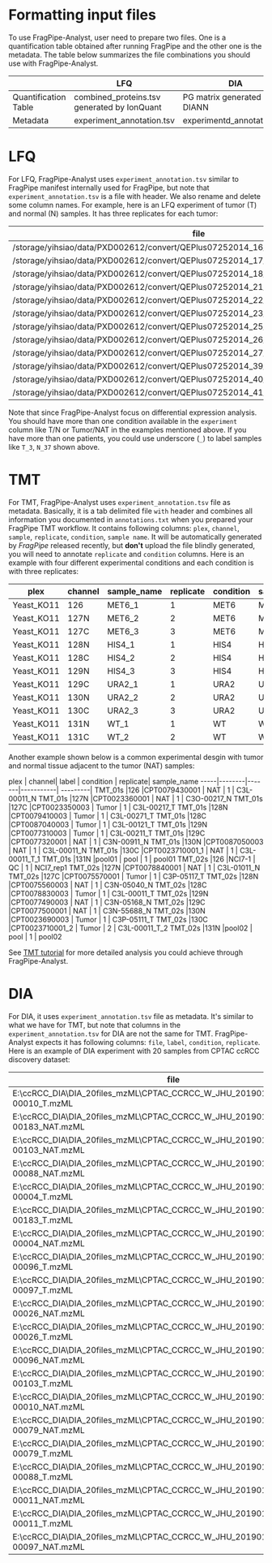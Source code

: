 # Formatting input files

To use FragPipe-Analyst, user need to prepare two files. One is a quantification table obtained after running FragPipe and the other one is the metadata. The table below summarizes the file combinations you should use with FragPipe-Analyst.

|                      | LFQ                                       |   DIA    |  TMT    |
| ---------------------|-------------------------------------------|----------|---------|
| Quantification Table |combined_proteins.tsv generated by IonQuant|PG matrix generated by DIANN |Gene reports generated by in TMT-I|
| Metadata   |  experiment_annotation.tsv | experimentd_annotation.tsv | experiment_annotation.txt |

# LFQ

For LFQ, FragPipe-Analyst uses `experiment_annotation.tsv` similar to FragPipe manifest internally used for FragPipe, but note that `experiment_annotation.tsv` is a file with header. We also rename and delete some column names. For example, here is an LFQ experiment of tumor (T) and normal (N) samples. It has three replicates for each tumor:

| file | label | replicate |
|---------------------------------------------------------------------------------|-----|---|
|/storage/yihsiao/data/PXD002612/convert/QEPlus07252014_16_37N_1_140729074952.mzML|N_37	|1	|
|/storage/yihsiao/data/PXD002612/convert/QEPlus07252014_17_37N_2_140729101310.mzML|N_37	|2	|
|/storage/yihsiao/data/PXD002612/convert/QEPlus07252014_18_37N_3_140729122909.mzML|N_37 |3	|
|/storage/yihsiao/data/PXD002612/convert/QEPlus07252014_21_12T_1_140729160716.mzML|T_12 |1	|
|/storage/yihsiao/data/PXD002612/convert/QEPlus07252014_22_12T_2_140729182320.mzML|T_12	|2	|
|/storage/yihsiao/data/PXD002612/convert/QEPlus07252014_23_12T_3_140729203924.mzML|T_12	|3	|
|/storage/yihsiao/data/PXD002612/convert/QEPlus07252014_25_27N_1_140730001730.mzML|N_27	|1	|
|/storage/yihsiao/data/PXD002612/convert/QEPlus07252014_26_27N_2_140730023333.mzML|N_27	|2	|
|/storage/yihsiao/data/PXD002612/convert/QEPlus07252014_27_27N_3_140730044935.mzML|N_27	|3	|
|/storage/yihsiao/data/PXD002612/convert/QEPlus07252014_39_3T_1.mzML	          |T_3	|1	|
|/storage/yihsiao/data/PXD002612/convert/QEPlus07252014_40_3T_2.mzML	          |T_3	|2	|
|/storage/yihsiao/data/PXD002612/convert/QEPlus07252014_41_3T_3.mzML	          |T_3  |3	|

Note that since FragPipe-Analyst focus on differential expression analysis. You should have more than one condition available in the `experiment` column like T/N or Tumor/NAT in the examples mentioned above. If you have more than one patients, you could use underscore (`_`) to label samples like `T_3`, `N_37` shown above. 

# TMT
For TMT, FragPipe-Analyst uses `experiment_annotation.tsv` file as metadata. Basically, it is a tab delimited file `with` header and combines all information you documented in `annotations.txt` when you prepared your FragPipe TMT workflow. It contains following columns: `plex`, `channel`, `sample`,  `replicate`, `condition`, `sample name`. It will be automatically generated by *FragPipe* released recently, but **don't** upload the file blindly generated, you will need to annotate `replicate` and `condition` columns. Here is an example with four different experimental conditions and each condition is with three replicates:

plex	  | channel|sample_name	|replicate	|condition| sample_name |
----------|--------|------------|-------------| ----------| ---------- |
Yeast_KO11|	126	   | MET6_1| 1 |MET6 | MET6_1
Yeast_KO11|	127N   | MET6_2| 2 |MET6 | MET6_2
Yeast_KO11|	127C   | MET6_3| 3 |MET6 | MET6_3
Yeast_KO11|	128N   | HIS4_1| 1 |HIS4 | HIS4_1
Yeast_KO11|	128C   | HIS4_2| 2 |HIS4 | HIS4_2
Yeast_KO11|	129N   | HIS4_3| 3 |HIS4 | HIS4_3
Yeast_KO11|	129C   | URA2_1| 1 |URA2 | URA2_1
Yeast_KO11|	130N   | URA2_2| 2 |URA2 | URA2_2
Yeast_KO11|	130C   | URA2_3| 3 |URA2 | URA2_3
Yeast_KO11|	131N   | WT_1  | 1 |WT   | WT_1
Yeast_KO11|	131C   | WT_2  | 2 |WT   | WT_2

Another example shown below is a common experimental desgin with tumor and normal tissue adjacent to the tumor (NAT) samples:

plex | channel| label | condition | replicate| sample_name
-----|--------|-------|-----------| ---------|
TMT_01s |126  |CPT0079430001   | NAT    | 1 | C3L-00011_N
TMT_01s |127N |CPT0023360001   | NAT	| 1 | C3O-00217_N
TMT_01s |127C |CPT0023350003   | Tumor	| 1 | C3L-00217_T
TMT_01s |128N |CPT0079410003   | Tumor	| 1 | C3L-00271_T
TMT_01s |128C |CPT0087040003   | Tumor	| 1 | C3L-00121_T
TMT_01s |129N |CPT0077310003   | Tumor	| 1 | C3L-00211_T
TMT_01s |129C |CPT0077320001   | NAT	| 1 | C3N-00911_N
TMT_01s |130N |CPT0087050003   | NAT	| 1 | C3L-00011_N
TMT_01s |130C |CPT0023710001_1 | NAT	| 1 | C3L-00011_T_1
TMT_01s |131N |pool01          | pool	| 1 | pool01
TMT_02s |126  |NCI7-1          | QC	    | 1 | NCI7_rep1
TMT_02s |127N |CPT0078840001   | NAT	| 1 | C3L-01011_N
TMT_02s |127C |CPT0075570001   | Tumor	| 1 | C3P-05117_T
TMT_02s |128N |CPT0075560003   | NAT	| 1 | C3N-05040_N
TMT_02s |128C |CPT0078830003   | Tumor	| 1 | C3L-00011_T
TMT_02s |129N |CPT0077490003   | NAT	| 1 | C3N-05168_N
TMT_02s |129C |CPT0077500001   | NAT	| 1 | C3N-55688_N
TMT_02s |130N |CPT0023690003   | Tumor	| 1 | C3P-05111_T
TMT_02s |130C |CPT0023710001_2 | Tumor	| 2 | C3L-00011_T_2
TMT_02s |131N |pool02          | pool	| 1 | pool02

See [TMT tutorial](TMT-Tutorial) for more detailed analysis you could achieve through FragPipe-Analyst.

# DIA

For DIA, it uses `experiment_annotation.tsv` file as metadata. It's similar to what we have for TMT, but note that columns in the `experiment_annotation.tsv` for DIA are not the same for TMT. FragPipe-Analyst expects it has following columns: `file`, `label`, `condition`, `replicate`. Here is an example of DIA experiment with 20 samples from CPTAC ccRCC discovery dataset:

|file|label|condition|replicate|
|--|--|--|--|
|E:\ccRCC_DIA\DIA_20files_mzML\CPTAC_CCRCC_W_JHU_20190112_LUMOS_C3L-00010_T.mzML |	C3L-00010_T | Tumor |	1 |
|E:\ccRCC_DIA\DIA_20files_mzML\CPTAC_CCRCC_W_JHU_20190112_LUMOS_C3L-00183_NAT.mzML | C3L-00183_NAT |NAT | 1	|
|E:\ccRCC_DIA\DIA_20files_mzML\CPTAC_CCRCC_W_JHU_20190112_LUMOS_C3L-00103_NAT.mzML | C3L-00103_NAT |NAT	| 1 |
|E:\ccRCC_DIA\DIA_20files_mzML\CPTAC_CCRCC_W_JHU_20190112_LUMOS_C3L-00088_NAT.mzML | C3L-00088_NAT |NAT	| 1	|
|E:\ccRCC_DIA\DIA_20files_mzML\CPTAC_CCRCC_W_JHU_20190112_LUMOS_C3L-00004_T.mzML | C3L-00004_T  | Tumor	| 1	|
|E:\ccRCC_DIA\DIA_20files_mzML\CPTAC_CCRCC_W_JHU_20190112_LUMOS_C3L-00183_T.mzML | C3L-00183_T	| Tumor	| 1 |
|E:\ccRCC_DIA\DIA_20files_mzML\CPTAC_CCRCC_W_JHU_20190112_LUMOS_C3L-00004_NAT.mzML | C3L-00004_NAT |NAT |	1	|
|E:\ccRCC_DIA\DIA_20files_mzML\CPTAC_CCRCC_W_JHU_20190112_LUMOS_C3L-00096_T.mzML | C3L-00096_T	| Tumor |	1 |
|E:\ccRCC_DIA\DIA_20files_mzML\CPTAC_CCRCC_W_JHU_20190112_LUMOS_C3L-00097_T.mzML | C3L-00097_T  | Tumor |	1 |
|E:\ccRCC_DIA\DIA_20files_mzML\CPTAC_CCRCC_W_JHU_20190112_LUMOS_C3L-00026_NAT.mzML | C3L-00026_NAT |NAT |	1 |
|E:\ccRCC_DIA\DIA_20files_mzML\CPTAC_CCRCC_W_JHU_20190112_LUMOS_C3L-00026_T.mzML | C3L-00026_T	| Tumor |	1 |
|E:\ccRCC_DIA\DIA_20files_mzML\CPTAC_CCRCC_W_JHU_20190112_LUMOS_C3L-00096_NAT.mzML | C3L-00096_NAT |NAT | 1 |
|E:\ccRCC_DIA\DIA_20files_mzML\CPTAC_CCRCC_W_JHU_20190112_LUMOS_C3L-00103_T.mzML | C3L-00103_T  | Tumor |	1 |
|E:\ccRCC_DIA\DIA_20files_mzML\CPTAC_CCRCC_W_JHU_20190112_LUMOS_C3L-00010_NAT.mzML |	C3L-00010_NAT |NAT|	1 |
|E:\ccRCC_DIA\DIA_20files_mzML\CPTAC_CCRCC_W_JHU_20190112_LUMOS_C3L-00079_NAT.mzML |	C3L-00079_NAT |NAT| 1	|
|E:\ccRCC_DIA\DIA_20files_mzML\CPTAC_CCRCC_W_JHU_20190112_LUMOS_C3L-00079_T.mzML | C3L-00079_T  | Tumor | 1 |
|E:\ccRCC_DIA\DIA_20files_mzML\CPTAC_CCRCC_W_JHU_20190112_LUMOS_C3L-00088_T.mzML | C3L-00088_T	| Tumor |	1	|
|E:\ccRCC_DIA\DIA_20files_mzML\CPTAC_CCRCC_W_JHU_20190112_LUMOS_C3L-00011_NAT.mzML |	C3L-00011_NAT |NAT|	1	|
|E:\ccRCC_DIA\DIA_20files_mzML\CPTAC_CCRCC_W_JHU_20190112_LUMOS_C3L-00011_T.mzML | C3L-00011_T	| Tumor |	1	|
|E:\ccRCC_DIA\DIA_20files_mzML\CPTAC_CCRCC_W_JHU_20190112_LUMOS_C3L-00097_NAT.mzML |  C3L-00097_NAT |NAT|	1	|

